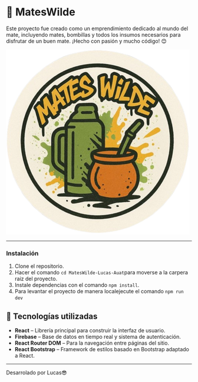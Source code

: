 # 🧉 MatesWilde

Este proyecto fue creado como un emprendimiento dedicado al mundo del mate, incluyendo mates, bombillas y todos los insumos necesarios para disfrutar de un buen mate. ¡Hecho con pasión y mucho código! 😊

![Logo del proyecto](/public/logomate.png)

---

### Instalación

1. Clone el repositorio.
2. Hacer el comando `cd MatesWilde-Lucas-Auat`para moverse a la carpera raiz del proyecto.
3. Instale dependencias con el comando `npm install`.
4. Para levantar el proyecto de manera localejecute el comando `npm run dev`


## 🚀 Tecnologías utilizadas

- **React** – Librería principal para construir la interfaz de usuario.
- **Firebase** – Base de datos en tiempo real y sistema de autenticación.
- **React Router DOM** – Para la navegación entre páginas del sitio.
- **React Bootstrap** – Framework de estilos basado en Bootstrap adaptado a React.

---
Desarrolado por Lucas😎


